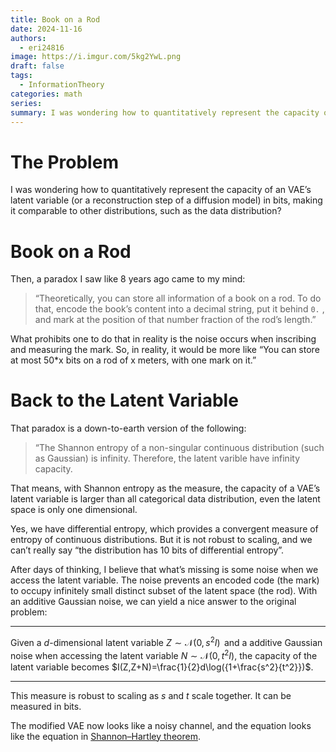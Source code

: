 ```yaml
---
title: Book on a Rod
date: 2024-11-16
authors:
  - eri24816
image: https://i.imgur.com/5kg2YwL.png
draft: false
tags:
  - InformationTheory
categories: math
series: 
summary: I was wondering how to quantitatively represent the capacity of an VAE’s latent variable (or a reconstruction step of a diffusion model) in bits, making it comparable to other distributions, such as the data distribution?
---
```

# The Problem
  
I was wondering how to quantitatively represent the capacity of an VAE’s latent variable (or a reconstruction step of a diffusion model) in bits, making it comparable to other distributions, such as the data distribution?

# Book on a Rod

Then, a paradox I saw like 8 years ago came to my mind:

> “Theoretically, you can store all information of a book on a rod. To do that, encode the book’s content into a decimal string, put it behind `0.` , and mark at the position of that number fraction of the rod’s length.”

What prohibits one to do that in reality is the noise occurs when inscribing and measuring the mark. So, in reality, it would be more like “You can store at most 50*x bits on a rod of x meters, with one mark on it.”

# Back to the Latent Variable

That paradox is a down-to-earth version of the following:

> “The Shannon entropy of a non-singular continuous distribution (such as Gaussian) is infinity. Therefore, the latent varible have infinity capacity.

That means, with Shannon entropy as the measure, the capacity of a VAE’s latent variable is larger than all categorical data distribution, even the latent space is only one dimensional.

Yes, we have differential entropy, which provides a convergent measure of entropy of continuous distributions. But it is not robust to scaling, and we can’t really say “the distribution has 10 bits of differential entropy”.

After days of thinking, I believe that what’s missing is some noise when we access the latent variable. The noise prevents an encoded code (the mark) to occupy infinitely small distinct subset of the latent space (the rod). With an additive Gaussian noise, we can yield a nice answer to the original problem:

---

Given a $d$-dimensional latent variable $Z\sim\mathcal{N}(0,\,s^{2}I)\,$ and a additive Gaussian noise when accessing the latent variable $N\sim\mathcal{N}(0,t^{2}I)$, the capacity of the latent variable becomes $I(Z,Z+N)=\frac{1}{2}d\log({1+\frac{s^2}{t^2}})$.

---

This measure is robust to scaling as $s$ and $t$ scale together. It can be measured in bits.

The modified VAE now looks like a noisy channel, and the equation looks like the equation in [Shannon–Hartley theorem](https://en.wikipedia.org/wiki/Shannon%E2%80%93Hartley_theorem).